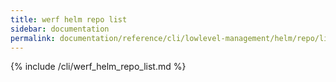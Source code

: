 ```yaml
---
title: werf helm repo list
sidebar: documentation
permalink: documentation/reference/cli/lowlevel-management/helm/repo/list.html
---
```


{% include /cli/werf_helm_repo_list.md %}
